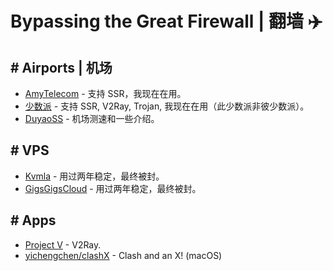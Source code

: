 # Bypassing the Great Firewall | 翻墙 ✈️

## # Airports | 机场

- [AmyTelecom](https://www.amysecure.com/) - 支持 SSR，我现在在用。
- [少数派](https://ssp-cloud.net/) - 支持 SSR, V2Ray, Trojan, 我现在在用（此少数派非彼少数派）。
- [DuyaoSS](https://www.duyaoss.com/) - 机场测速和一些介绍。

## # VPS

- [Kvmla](https://www.kvmla.pro/) - 用过两年稳定，最终被封。
- [GigsGigsCloud](https://www.gigsgigscloud.com/) - 用过两年稳定，最终被封。

## # Apps

- [Project V](https://www.v2ray.com/) - V2Ray. 
- [yichengchen/clashX](https://github.com/yichengchen/clashX) - Clash and an X! (macOS)

